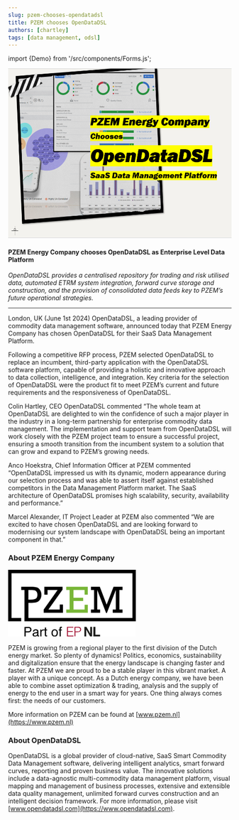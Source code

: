 ```yaml
---
slug: pzem-chooses-opendatadsl
title: PZEM chooses OpenDataDSL
authors: [chartley]
tags: [data management, odsl]
---
```

import {Demo} from '/src/components/Forms.js';

<div className="row">
  <div className="column">

![](pzem-odsl.png)

  </div>
  <div className="column">
  <h4>PZEM Energy Company chooses OpenDataDSL as Enterprise Level Data Platform</h4>
  <em>OpenDataDSL provides a centralised repository for trading and risk utilised data, automated ETRM system integration, forward curve storage and construction, and the provision of consolidated data feeds key to PZEM’s future operational strategies.</em>
  </div>
</div>

<!--truncate-->

<hr/>

London, UK (June 1st 2024) OpenDataDSL, a leading provider of commodity data management software, announced today that PZEM Energy Company has chosen OpenDataDSL for their SaaS Data Management Platform.

Following a competitive RFP process, PZEM selected OpenDataDSL to replace an incumbent, third-party application with the OpenDataDSL software platform, capable of providing a holistic and innovative approach to data collection, intelligence, and integration. Key criteria for the selection of OpenDataDSL were the product fit to meet PZEM’s current and future requirements and the responsiveness of OpenDataDSL.

Colin Hartley, CEO OpenDataDSL commented “The whole team at OpenDataDSL are delighted to win the confidence of such a major player in the industry in a long-term partnership for enterprise commodity data management. The implementation and support team from OpenDataDSL will work closely with the PZEM project team to ensure a successful project, ensuring a smooth transition from the incumbent system to a solution that can grow and expand to PZEM’s growing needs.

Anco Hoekstra, Chief Information Officer at PZEM commented “OpenDataDSL impressed us with its dynamic, modern appearance during our selection process and was able to assert itself against established competitors in the Data Management Platform market. 
The SaaS architecture of OpenDataDSL promises high scalability, security, availability and performance.”

Marcel Alexander, IT Project Leader at PZEM also commented “We are excited to have chosen OpenDataDSL and are looking forward to modernising our system landscape with OpenDataDSL being an important component in that.”



### About PZEM Energy Company
[![](pzem-logo.png)](https://www.pzem.nl)

PZEM is growing from a regional player to the first division of the Dutch energy market. So plenty of dynamics! Politics, economics, sustainability and digitalization ensure that the energy landscape is changing faster and faster. At PZEM we are proud to be a stable player in this vibrant market. A player with a unique concept. As a Dutch energy company, we have been able to combine asset optimization & trading, analysis and the supply of energy to the end user in a smart way for years. One thing always comes first: the needs of our customers.

More information on PZEM can be found at [www.pzem.nl](https://www.pzem.nl)

### About OpenDataDSL

OpenDataDSL is a global provider of cloud-native, SaaS Smart Commodity Data Management software, delivering intelligent analytics, smart forward curves, reporting and proven business value. The innovative solutions include a data-agnostic multi-commodity data management platform, visual mapping and management of business processes, extensive and extensible data quality management, unlimited forward curves construction and an intelligent decision framework.
For more information, please visit [www.opendatadsl.com](https://www.opendatadsl.com).


<Demo />


